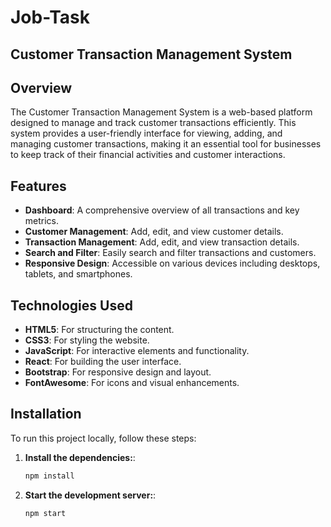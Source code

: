 # Job-Task

## Customer Transaction Management System

## Overview

The Customer Transaction Management System is a web-based platform designed to manage and track customer transactions efficiently. This system provides a user-friendly interface for viewing, adding, and managing customer transactions, making it an essential tool for businesses to keep track of their financial activities and customer interactions.

## Features

- **Dashboard**: A comprehensive overview of all transactions and key metrics.
- **Customer Management**: Add, edit, and view customer details.
- **Transaction Management**: Add, edit, and view transaction details.
- **Search and Filter**: Easily search and filter transactions and customers.
- **Responsive Design**: Accessible on various devices including desktops, tablets, and smartphones.

## Technologies Used

- **HTML5**: For structuring the content.
- **CSS3**: For styling the website.
- **JavaScript**: For interactive elements and functionality.
- **React**: For building the user interface.
- **Bootstrap**: For responsive design and layout.
- **FontAwesome**: For icons and visual enhancements.

## Installation

To run this project locally, follow these steps:

1. **Install the dependencies:**:
   ```bash
   npm install

1. **Start the development server:**:
   ```bash
   npm start
